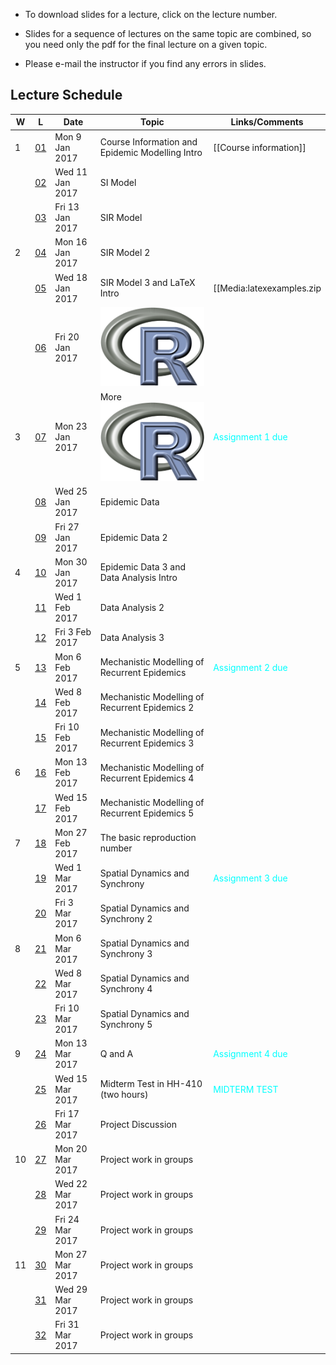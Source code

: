 * To download slides for a lecture, click on the lecture number.

* Slides for a sequence of lectures on the same topic are combined, so you need only the pdf for the final lecture on a given topic.

* Please e-mail the instructor if you find any errors in slides.


## Lecture Schedule
| W | L | Date | Topic | Links/Comments |
|---|---|------|-------|----------------|
| 1 | [01](4mbl01_2017.pdf) | Mon 9 Jan 2017 | Course Information and Epidemic Modelling Intro | [[Course information]] |
|  | [02](4mbl02_2017.pdf) | Wed 11 Jan 2017 | SI Model |  |
|  | [03](4mbl03_2017.pdf) | Fri 13 Jan 2017 | SIR Model |  |
| 2 | [04](4mbl04_2017.pdf) | Mon 16 Jan 2017 | SIR Model 2 |  |
|  | [05](4mbl05_2017.pdf) | Wed 18 Jan 2017 | SIR Model 3 and LaTeX Intro | [[Media:latexexamples.zip|LaTeX examples]] |
|  | [06](4mbl06_2017.pdf) | Fri 20 Jan 2017 | ![Rlogo](images/Rlogo.png) | <project-file filename=Rexamples.R display=link/> |
| 3 | [07](4mbl07_2017.pdf) | Mon 23 Jan 2017 | More ![Rlogo](images/Rlogo.png) | <font color=cyan>Assignment 1 due</font> |
|  | [08](4mbl08_2017.pdf) | Wed 25 Jan 2017 | Epidemic Data |  |
|  | [09](4mbl09_2017.pdf) | Fri 27 Jan 2017 | Epidemic Data 2 |  |
| 4 | [10](4mbl10_2017.pdf) | Mon 30 Jan 2017 | Epidemic Data 3 and Data Analysis Intro |  |
|  | [11](4mbl11_2017.pdf) | Wed 1 Feb 2017 | Data Analysis 2 |  |
|  | [12](4mbl12_2017.pdf) | Fri 3 Feb 2017 | Data Analysis 3 |  |
| 5 | [13](4mbl13_2017.pdf) | Mon 6 Feb 2017 | Mechanistic Modelling of Recurrent Epidemics | <font color=cyan>Assignment 2 due</font> |
|  | [14](4mbl14_2017.pdf) | Wed 8 Feb 2017 | Mechanistic Modelling of Recurrent Epidemics 2 |  |
|  | [15](4mbl15_2017.pdf) | Fri 10 Feb 2017 | Mechanistic Modelling of Recurrent Epidemics 3 |  |
| 6 | [16](4mbl16_2017.pdf) | Mon 13 Feb 2017 | Mechanistic Modelling of Recurrent Epidemics 4 |  |
|  | [17](4mbl17_2017.pdf) | Wed 15 Feb 2017 | Mechanistic Modelling of Recurrent Epidemics 5 |  |
| 7 | [18](4mbl18_2017.pdf) | Mon 27 Feb 2017 | The basic reproduction number |  |
|  | [19](4mbl19_2017.pdf) | Wed 1 Mar 2017 | Spatial Dynamics and Synchrony | <font color=cyan>Assignment 3 due</font> |
|  | [20](4mbl20_2017.pdf) | Fri 3 Mar 2017 | Spatial Dynamics and Synchrony 2 |  |
| 8 | [21](4mbl21_2017.pdf) | Mon 6 Mar 2017 | Spatial Dynamics and Synchrony 3 |  |
|  | [22](4mbl22_2017.pdf) | Wed 8 Mar 2017 | Spatial Dynamics and Synchrony 4 |  |
|  | [23](4mbl23_2017.pdf) | Fri 10 Mar 2017 | Spatial Dynamics and Synchrony 5 |  |
| 9 | [24](4mbl24_2017.pdf) | Mon 13 Mar 2017 | Q and A | <font color=cyan>Assignment 4 due</font> |
|  | [25](4mbl25_2017.pdf) | Wed 15 Mar 2017 | Midterm Test in HH-410 (two hours) | <font color=cyan>MIDTERM TEST</font> |
|  | [26](4mbl26_2017.pdf) | Fri 17 Mar 2017 | Project Discussion |  |
| 10 | [27](4mbl27_2017.pdf) | Mon 20 Mar 2017 | Project work in groups |  |
|  | [28](4mbl28_2017.pdf) | Wed 22 Mar 2017 | Project work in groups |  |
|  | [29](4mbl29_2017.pdf) | Fri 24 Mar 2017 | Project work in groups |  |
| 11 | [30](4mbl30_2017.pdf) | Mon 27 Mar 2017 | Project work in groups |  |
|  | [31](4mbl31_2017.pdf) | Wed 29 Mar 2017 | Project work in groups |  |
|  | [32](4mbl32_2017.pdf) | Fri 31 Mar 2017 | Project work in groups |  |

